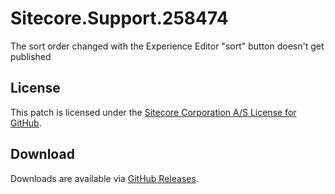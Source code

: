 # Sitecore.Support.258474
The sort order changed with the Experience Editor &quot;sort&quot; button doesn't get published

## License  
This patch is licensed under the [Sitecore Corporation A/S License for GitHub](https://github.com/sitecoresupport/Sitecore.Support.258474/blob/master/LICENSE).  

## Download  
Downloads are available via [GitHub Releases](https://github.com/sitecoresupport/Sitecore.Support.258474/releases).  
